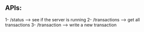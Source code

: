 ## APIs:

1- /status --> see if the server is running
2- /transactions --> get all transactions
3- /transaction --> write a new transaction

